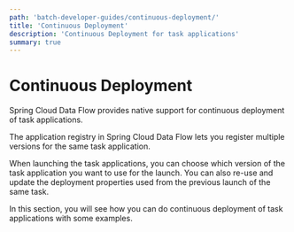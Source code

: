 ```yaml
---
path: 'batch-developer-guides/continuous-deployment/'
title: 'Continuous Deployment'
description: 'Continuous Deployment for task applications'
summary: true
---
```


# Continuous Deployment

Spring Cloud Data Flow provides native support for continuous deployment of task applications.

The application registry in Spring Cloud Data Flow lets you register multiple versions for the same task application.

When launching the task applications, you can choose which version of the task application you want to use for the launch. You can also re-use and update the deployment properties used from the previous launch of the same task.

In this section, you will see how you can do continuous deployment of task applications with some examples.
